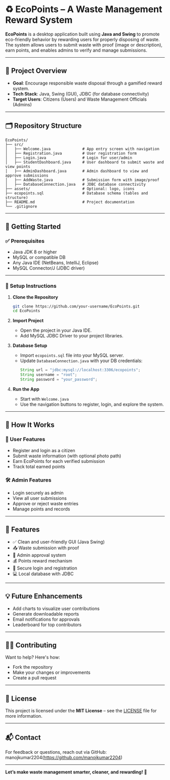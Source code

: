 # ♻️ EcoPoints – A Waste Management Reward System

**EcoPoints** is a desktop application built using **Java and Swing** to promote eco-friendly behavior by rewarding users for properly disposing of waste. The system allows users to submit waste with proof (image or description), earn points, and enables admins to verify and manage submissions.

---

## 🌱 Project Overview

- **Goal**: Encourage responsible waste disposal through a gamified reward system.
- **Tech Stack**: Java, Swing (GUI), JDBC (for database connectivity)
- **Target Users**: Citizens (Users) and Waste Management Officials (Admins)

---

## 🗂️ Repository Structure

```
EcoPoints/
├── src/
│   ├── Welcome.java              # App entry screen with navigation
│   ├── Registration.java         # User registration form
│   ├── Login.java                # Login for user/admin
│   ├── StudentDashboard.java     # User dashboard to submit waste and view points
│   ├── AdminDashboard.java       # Admin dashboard to view and approve submissions
│   ├── AddWaste.java             # Submission form with image/proof
│   ├── DatabaseConnection.java   # JDBC database connectivity
├── assets/                       # Optional: logo, icons
├── ecopoints.sql                 # Database schema (tables and structure)
├── README.md                     # Project documentation
└── .gitignore
```

---

## 🚀 Getting Started

### ✅ Prerequisites

- Java JDK 8 or higher
- MySQL or compatible DB
- Any Java IDE (NetBeans, IntelliJ, Eclipse)
- MySQL Connector/J (JDBC driver)

---

### 🔧 Setup Instructions

1. **Clone the Repository**
   ```bash
   git clone https://github.com/your-username/EcoPoints.git
   cd EcoPoints
   ```

2. **Import Project**
   - Open the project in your Java IDE.
   - Add MySQL JDBC Driver to your project libraries.

3. **Database Setup**
   - Import `ecopoints.sql` file into your MySQL server.
   - Update `DatabaseConnection.java` with your DB credentials:
     ```java
     String url = "jdbc:mysql://localhost:3306/ecopoints";
     String username = "root";
     String password = "your_password";
     ```

4. **Run the App**
   - Start with `Welcome.java`
   - Use the navigation buttons to register, login, and explore the system.

---

## 🧪 How It Works

### 👤 User Features
- Register and login as a citizen
- Submit waste information (with optional photo path)
- Earn EcoPoints for each verified submission
- Track total earned points

### 🛠️ Admin Features
- Login securely as admin
- View all user submissions
- Approve or reject waste entries
- Manage points and records

---

## 🌟 Features

- ✅ Clean and user-friendly GUI (Java Swing)
- 📤 Waste submission with proof
- 🧾 Admin approval system
- 💰 Points reward mechanism
- 🔐 Secure login and registration
- 💻 Local database with JDBC

---

## 💡 Future Enhancements

- Add charts to visualize user contributions
- Generate downloadable reports
- Email notifications for approvals
- Leaderboard for top contributors

---

## 🧑‍💻 Contributing

Want to help? Here's how:

- Fork the repository
- Make your changes or improvements
- Create a pull request

---

## 📄 License

This project is licensed under the **MIT License** – see the [LICENSE](LICENSE) file for more information.

---

## 📬 Contact

For feedback or questions, reach out via GitHub: manojkumar2204(https://github.com/manojkumar2204)

---

**Let’s make waste management smarter, cleaner, and rewarding! 💚**
